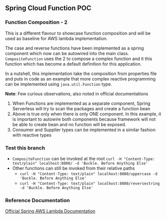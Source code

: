 ## Spring Cloud Function POC

### Function Composition - 2

This is a different flavour to showcase function composition and will be used as baseline for AWS lambda implementation.

The case and reverse functions have been implemented as a spring component which now can be autowired into the main
class.
`CompositeFunction` uses the 2 to compose a complex function and it this function which has become a default definition
for this application.

In a nutshell, this implementation take the composition from properties file and puts in code as an example that more
complex
reactive programming can be implemented using `java.util.Function` type.

**Note**: Few curious observations, also noted in official documentations

1. When Functions are implemented as a separate component, Spring Serverless will try to scan the packages and create a
   function bean
2. Above is true only when there is only ONE component. In this example, it is important to autowire both components
   because
   framework will not be able to create bean and no function will be exposed.
3. Consumer and Supplier types can be implemented in a similar fashion with reactive types

### Test this branch

* `CompositeFunction` can be invoked at the
  root `curl -H "Content-Type: text/plain" localhost:8080/ -d 'Buckle. Before Anything Else'`
* Other functions can still be invoked from their relative paths
    * `curl -H "Content-Type: text/plain" localhost:8080/uppercase -d 'Buckle. Before Anything Else'`
    * `curl -H "Content-Type: text/plain" localhost:8080/reversestring -d 'Buckle. Before Anything Else'`

### Reference Documentation
[Official Spring AWS Lambda Documentation](https://docs.spring.io/spring-cloud-function/docs/current/reference/html/aws.html)